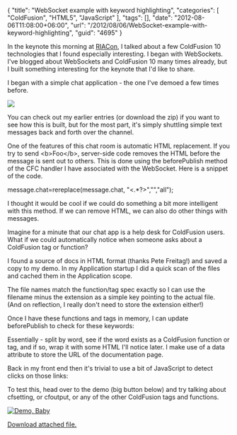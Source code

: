 {
	"title": "WebSocket example with keyword highlighting",
	"categories": [
		"ColdFusion",
		"HTML5",
		"JavaScript"
	],
	"tags": [],
	"date": "2012-08-06T11:08:00+06:00",
	"url": "/2012/08/06/WebSocket-example-with-keyword-highlighting",
	"guid": "4695"
}

In the keynote this morning at <a href="http://www.riacon.com">RIACon</a>, I talked about a few ColdFusion 10 technologies that I found especially interesting. I began with WebSockets. I've blogged about WebSockets and ColdFusion 10 many times already, but I built something interesting for the keynote that I'd like to share.
<!--more-->
I began with a simple chat application - the one I've demoed a few times before. 

<img src="http://www.raymondcamden.com/images/screenshot16.png" />

You can check out my earlier entries (or download the zip) if you want to see how this is built, but for the most part, it's simply shuttling simple text messages back and forth over the channel.

One of the features of this chat room is automatic HTML replacement. If you try to send &lt;b&gt;Foo&lt;/b&gt;, server-side code removes the HTML before the message is sent out to others. This is done using the beforePublish method of the CFC handler I have associated with the WebSocket. Here is a snippet of the code. 

message.chat=rereplace(message.chat, "<.*?>","","all");

I thought it would be cool if we could do something a bit more intelligent with this method. If we can remove HTML, we can also do other things with messages.

Imagine for a minute that our chat app is a help desk for ColdFusion users. What if we could automatically notice when someone asks about a ColdFusion tag or function?

I found a source of docs in HTML format (thanks Pete Freitag!) and saved a copy to my demo. In my Application startup I did a quick scan of the files and cached them in the Application scope. 

<script src="https://gist.github.com/3274961.js?file=gistfile1.cfm"></script>

The file names match the function/tag spec exactly so I can use the filename minus the extension as a simple key pointing to the actual file. (And on reflection, I really don't need to store the extension either!)

Once I have these functions and tags in memory, I can update beforePublish to check for these keywords:

<script src="https://gist.github.com/3274979.js?file=gistfile1.cfm"></script>

Essentially - split by word, see if the word exists as a ColdFusion function or tag, and if so, wrap it with some HTML I'll notice later. I make use of a data attribute to store the URL of the documentation page.

Back in my front end then it's trivial to use a bit of JavaScript to detect clicks on those links:

<script src="https://gist.github.com/3274986.js?file=gistfile1.js"></script>

To test this, head over to the demo (big button below) and try talking about cfsetting, or cfoutput, or any of the other ColdFusion tags and functions.

<a href="http://www.raymondcamden.com/demos/2012/aug/6/"><img src="http://www.raymondcamden.com/images/icon_128.png" title="Demo, Baby" border="0"></a><p><a href='enclosures/C%3A%5Chosts%5C2012%2Eraymondcamden%2Ecom%5Cenclosures%2Fwebsocket1%2Ezip'>Download attached file.</a></p>